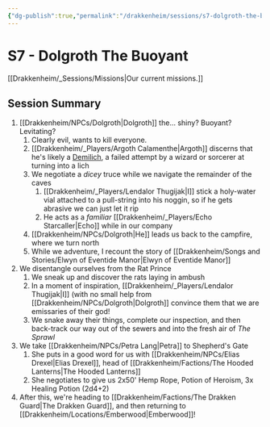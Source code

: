 ```yaml
---
{"dg-publish":true,"permalink":"/drakkenheim/sessions/s7-dolgroth-the-buoyant/","tags":["gardenEntry"]}
---
```


# S7 - Dolgroth The Buoyant

[[Drakkenheim/_Sessions/Missions\|Our current missions.]]

## Session Summary
1. [[Drakkenheim/NPCs/Dolgroth\|Dolgroth]] the... shiny? Buoyant? Levitating?
	1. Clearly evil, wants to kill everyone.
	2. [[Drakkenheim/_Players/Argoth Calamenthe\|Argoth]] discerns that he's likely a [Demilich](https://forgottenrealms.fandom.com/wiki/Demilich), a failed attempt by a wizard or sorcerer at turning into a lich
	3. We negotiate a *dicey* truce while we navigate the remainder of the caves
		1. [[Drakkenheim/_Players/Lendalor Thugijak\|I]] stick a holy-water vial attached to a pull-string into his noggin, so if he gets abrasive we can just let it rip
		2. He acts as a *familiar* [[Drakkenheim/_Players/Echo Starcaller\|Echo]] while in our company
	4. [[Drakkenheim/NPCs/Dolgroth\|He]] leads us back to the campfire, where we turn north
	5. While we adventure, I recount the story of [[Drakkenheim/Songs and Stories/Elwyn of Eventide Manor\|Elwyn of Eventide Manor]]
2. We disentangle ourselves from the Rat Prince
	1. We sneak up and discover the rats laying in ambush
	2. In a moment of inspiration, [[Drakkenheim/_Players/Lendalor Thugijak\|I]] (with no small help from [[Drakkenheim/NPCs/Dolgroth\|Dolgroth]] convince them that we are emissaries of their god!
	3. We snake away their things, complete our inspection, and then back-track our way out of the sewers and into the fresh air of *The Sprawl*
3. We take [[Drakkenheim/NPCs/Petra Lang\|Petra]] to Shepherd's Gate
	1. She puts in a good word for us with [[Drakkenheim/NPCs/Elias Drexel\|Elias Drexel]], head of [[Drakkenheim/Factions/The Hooded Lanterns\|The Hooded Lanterns]]
	2. She negotiates to give us 2x50' Hemp Rope, Potion of Heroism, 3x Healing Potion (2d4+2)
4. After this, we're heading to [[Drakkenheim/Factions/The Drakken Guard\|The Drakken Guard]], and then returning to [[Drakkenheim/Locations/Emberwood\|Emberwood]]!